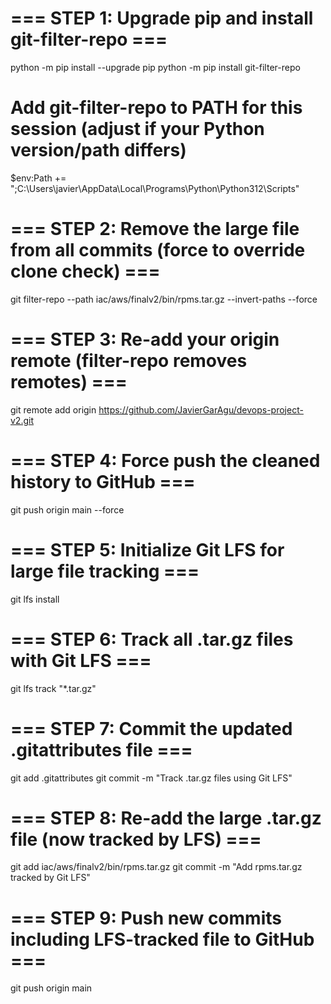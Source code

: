 # === STEP 1: Upgrade pip and install git-filter-repo ===
python -m pip install --upgrade pip
python -m pip install git-filter-repo

# Add git-filter-repo to PATH for this session (adjust if your Python version/path differs)
$env:Path += ";C:\Users\javier\AppData\Local\Programs\Python\Python312\Scripts"

# === STEP 2: Remove the large file from all commits (force to override clone check) ===
git filter-repo --path iac/aws/finalv2/bin/rpms.tar.gz --invert-paths --force

# === STEP 3: Re-add your origin remote (filter-repo removes remotes) ===
git remote add origin https://github.com/JavierGarAgu/devops-project-v2.git

# === STEP 4: Force push the cleaned history to GitHub ===
git push origin main --force

# === STEP 5: Initialize Git LFS for large file tracking ===
git lfs install

# === STEP 6: Track all .tar.gz files with Git LFS ===
git lfs track "*.tar.gz"

# === STEP 7: Commit the updated .gitattributes file ===
git add .gitattributes
git commit -m "Track .tar.gz files using Git LFS"

# === STEP 8: Re-add the large .tar.gz file (now tracked by LFS) ===
git add iac/aws/finalv2/bin/rpms.tar.gz
git commit -m "Add rpms.tar.gz tracked by Git LFS"

# === STEP 9: Push new commits including LFS-tracked file to GitHub ===
git push origin main
